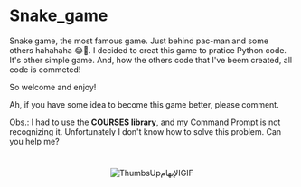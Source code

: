 # Snake_game

Snake game, the most famous game. Just behind pac-man and some others hahahaha 😂🤣.
I decided to creat this game to pratice Python code. It's other simple game.
And, how the others code that I've beem created, all code is commeted!

So welcome and enjoy!

Ah, if you have some idea to become this game better, please comment.


Obs.: I had to use the **COURSES library**, and my Command Prompt is not recognizing it. Unfortunately I don't know how to solve this problem. Can you help me?
#

<div align = "center">
  
![ThumbsUpالإبهامGIF](https://user-images.githubusercontent.com/111397870/194171733-2a952554-f734-405e-bf53-dbc7be6b0789.gif)

